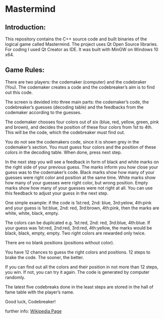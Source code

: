 # Mastermind
## Introduction:
This repository contains the C++ source code and built binaries of the logical game called Mastermind. The project uses Qt Open Source libraries. For coding I used Qt Creator as IDE. It was built with MinGW on Windows 10 x64.

## Game Rules:
There are two players: the codemaker (computer) and the codebraker (You). The codemaker creates a code and the codebreaker’s aim is to find out this code.

The screen is devided into three main parts: the codemaker’s code, the codebreaker’s guesses (decoding table) and the feedbacks from the codemaker according to the guesses.

The codemaker chooses four colors out of six (blue, red, yellow, green, pink and brown), and decides the position of these four colors from 1st to 4th. This will be the code, which the codebreaker must find out.

You do not see the codemakers code, since it is shown grey in the codemaker’s section. You must guess four colors and the position of these colors in the decoding table. When done, press next step.

In the next step you will see a feedback in form of black and white marks on the right side of your previous guess. The marks inform you how close your guess was to the codemaker’s code. Black marks show how many of your guesses were right color and position at the same time. White marks show how many of your guesses were right color, but wrong position. Empty marks show how many of your guesses were not right at all. You can use this feedback to adjust your guess in the next step.

One simple example: if the code is 1st:red, 2nd: blue, 3rd:yelow, 4th:pink and your guess is 1st:blue, 2nd: red, 3rd:brown, 4th:pink, then the marks are white, white, black, empty.

The colors can be duplicated e.g. 1st:red, 2nd: red, 3rd:blue, 4th:blue. If your guess was 1st:red, 2nd:red, 3rd:red, 4th:yellow, the marks would be black, black, empty, empty. Two right colors are rewarded only twice.

There are no blank positions (positions without color).

You have 12 chances to guess the right colors and positions. 12 steps to brake the code. The sooner, the better.

If you can find out all the colors and their position in not more than 12 steps, you win. If not, you can try it again. The code is generated by computer randomly.

The latest five codebreaks done in the least steps are stored in the hall of fame table with the player’s name.

Good luck, Codebreaker!

further info: [Wikipedia Page](https://en.wikipedia.org/wiki/Mastermind_(board_game))
